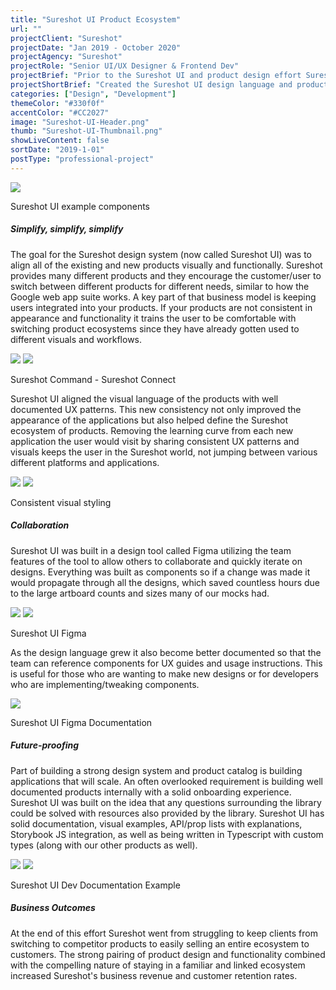 ```yaml
---
title: "Sureshot UI Product Ecosystem"
url: ""
projectClient: "Sureshot"
projectDate: "Jan 2019 - October 2020"
projectAgency: "Sureshot"
projectRole: "Senior UI/UX Designer & Frontend Dev"
projectBrief: "Prior to the Sureshot UI and product design effort Sureshot had several products that were highly disconnected. From a UX perspective they had very different interaction patterns and elements. Visually the products shared no similar elements and obviously were built at different times throughout the companies history. Establishing a strong product ecosystem was a primary goal. I approached this problem by understanding our primary users, and aligning the team on their needs. From there I directed and designed a consistent visual language (Sureshot UI) that aligned the products in terms of their visual space and components. This extended throughout the Sureshot product ecosystem (authentication pages, error pages, marketing, etc). As the visual updates were happening I explored the idea of creating shared patterns between the various products. This effort was looking at micro-interactions and shared features, like auto-complete, that could be aligned between the products. Having consistent interactions and unique shared UX allowed customers to switch between Sureshot's products with ease and familiarity. "
projectShortBrief: "Created the Sureshot UI design language and product direction. Built a powerful shared product ecosystem."
categories: ["Design", "Development"]
themeColor: "#330f0f"
accentColor: "#CC2027"
image: "Sureshot-UI-Header.png"
thumb: "Sureshot-UI-Thumbnail.png"
showLiveContent: false
sortDate: "2019-1-01"
postType: "professional-project"
---
```

<div class="photo-container">
<img src="Sureshot-UI-Thumbnail.png" />
</div>
<p class="photo-grid-subtitle">Sureshot UI example components</p>

##### Simplify, simplify, simplify
The goal for the Sureshot design system (now called Sureshot UI) was to align all of the existing and new products visually and functionally. Sureshot provides many different products and they encourage the customer/user to switch between different products for different needs, similar to how the Google web app suite works. A key part of that business model is keeping users integrated into your products. If your products are not consistent in appearance and functionality it trains the user to be comfortable with switching product ecosystems since they have already gotten used to different visuals and workflows. 

<div class="photo-grid-container">
<div class="photo-grid">
<img src="sureshot-command-web.png" />
<img src="Sureshot-Connect-Web.png"/></div>
</div>
<p class="photo-grid-subtitle">Sureshot Command - Sureshot Connect</p>

Sureshot UI aligned the visual language of the products with well documented UX patterns. This new consistency not only improved the appearance of the applications but also helped define the Sureshot ecosystem of products. Removing the learning curve from each new application the user would visit by sharing consistent UX patterns and visuals keeps the user in the Sureshot world, not jumping between various different platforms and applications.

<div class="photo-grid-container">
<div class="photo-grid">
<img src="sureshot-ui-product-command-overview.png" />
<img src="sureshot-ui-product-connect-overview.png"/></div>
</div>
<p class="photo-grid-subtitle">Consistent visual styling</p>

##### Collaboration
Sureshot UI was built in a design tool called Figma utilizing the team features of the tool to allow others to collaborate and quickly iterate on designs. Everything was built as components so if a change was made it would propagate through all the designs, which saved countless hours due to the large artboard counts and sizes many of our mocks had.

<div class="photo-grid-container">
<div class="photo-grid">
<img src="sureshot-figma.png" />
<img src="sureshot-figma-case-study.png"/></div>
</div>
<p class="photo-grid-subtitle">Sureshot UI Figma</p>

As the design language grew it also become better documented so that the team can reference components for UX guides and usage instructions. This is useful for those who are wanting to make new designs or for developers who are implementing/tweaking components.

<div class="photo-container">
<img src="sureshot-ui-updated-docs.png" />
</div>
<p class="photo-grid-subtitle">Sureshot UI Figma Documentation</p>

##### Future-proofing
Part of building a strong design system and product catalog is building applications that will scale. An often overlooked requirement is building well documented products internally with a solid onboarding experience. Sureshot UI was built on the idea that any questions surrounding the library could be solved with resources also provided by the library. Sureshot UI has solid documentation, visual examples, API/prop lists with explanations, Storybook JS integration, as well as being written in Typescript with custom types (along with our other products as well).

<div class="photo-grid-container">
<div class="photo-grid">
<img src="sureshot-dev-storybook.png" />
<img src="sureshot-dev-zero.png" />
</div>
</div>
<p class="photo-grid-subtitle">Sureshot UI Dev Documentation Example</p>

##### Business Outcomes
At the end of this effort Sureshot went from struggling to keep clients from switching to competitor products to easily selling an entire ecosystem to customers. The strong pairing of product design and functionality combined with the compelling nature of staying in a familiar and linked ecosystem increased Sureshot's business revenue and customer retention rates.